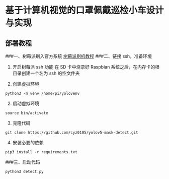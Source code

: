 # 基于计算机视觉的口罩佩戴巡检小车设计与实现

## 部署教程

###一、树莓派刷入官方系统
[树莓派刷机教程](https://blog.csdn.net/xiaozhoukong/article/details/112726366 '树莓派刷机教程') ###二、链接 ssh，准备环境

1. 开启树莓派 ssh 功能
   在 SD 卡中烧录好 Raspbian 系统之后，在内存卡的根目录创建一个名为 ssh 的空文件夹

2. 创建虚拟环境

```shell
python3 -m venv /home/pi/yolovenv
```

2. 启动虚拟环境

```shell
source bin/activate
```

3. 克隆代码

```shell
git clone https://github.com/cyz0105/yolov5-mask-detect.git
```

4. 安装必要的依赖

```shell
pip3 install -r requirements.txt
```

###三、启动代码

```shell
python3 detect.py
```
